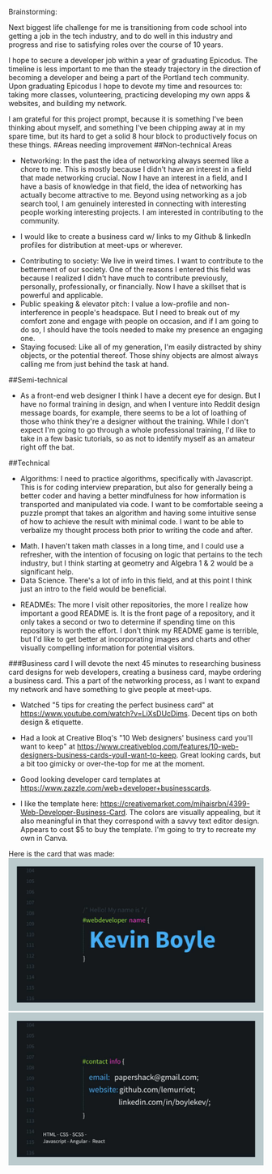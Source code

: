 Brainstorming:

Next biggest life challenge for me is transitioning from code school into getting a job in the tech industry, and to do well in this industry and progress and rise to satisfying roles over the course of 10 years.

I hope to secure a developer job within a year of graduating Epicodus. The timeline is less important to me than the steady trajectory in the direction of becoming a developer and being a part of the Portland tech community.  Upon graduating Epicodus I hope to devote my time and resources to: taking more classes, volunteering, practicing developing my own apps & websites, and building my network.

I am grateful for this project prompt, because it is something I've been thinking about myself, and something I've been chipping away at in my spare time, but its hard to get a solid 8 hour block to productively focus on these things.
#Areas needing improvement
##Non-technical Areas
  * Networking: In the past the idea of networking always seemed like a chore to me. This is mostly because I didn't have an interest in a field that made networking crucial. Now I have an interest in a field, and I have a basis of knowledge in that field, the idea of networking has actually become attractive to me. Beyond using networking as a job search tool, I am genuinely interested in connecting with interesting people working interesting projects. I am interested in contributing to the community.
  - I would like to create a business card w/ links to my Github & linkedIn profiles for distribution at meet-ups or wherever.
  * Contributing to society: We live in weird times. I want to contribute to the betterment of our society. One of the reasons I entered this field was because I realized I didn't have much to contribute previously, personally, professionally, or financially. Now I have a skillset that is powerful and applicable.
  * Public speaking & elevator pitch: I value a low-profile and non-interference in people's headspace. But I need to break out of my comfort zone and engage with people on occasion, and if I am going to do so, I should have the tools needed to make my presence an engaging one.
  * Staying focused: Like all of my generation, I'm easily distracted by shiny objects, or the potential thereof. Those shiny objects are almost always calling me from just behind the task at hand.

##Semi-technical
  * As a front-end web designer I think I have a decent eye for design. But I have no formal training in design, and when I venture into Reddit design message boards, for example, there seems to be a lot of loathing of those who think they're a designer without the training. While I don't expect I'm going to go through a whole professional training, I'd like to take in a few basic tutorials, so as not to identify myself as an amateur right off the bat.

##Technical
  * Algorithms: I need to practice algorithms, specifically with Javascript. This is for coding interview preparation, but also for generally being a better coder and having a better mindfulness for how information is transported and manipulated via code. I want to be comfortable seeing a puzzle prompt that takes an algorithm and having some intuitive sense of how to achieve the result with minimal code. I want to be able to verbalize my thought process both prior to writing the code and after.
  - Math. I haven't taken math classes in a long time, and I could use a refresher, with the intention of focusing on logic that pertains to the tech industry, but I think starting at geometry and Algebra 1 & 2 would be a significant help.
  - Data Science. There's a lot of info in this field, and at this point I think just an intro to the field would be beneficial.
  * READMEs: The more I visit other repositories, the more I realize how important a good README is. It is the front page of a repository, and it only takes a second or two to determine if spending time on this repository is worth the effort. I don't think my README game is terrible, but I'd like to get better at incorporating images and charts and other visually compelling information for potential visitors.

###Business card
I will devote the next 45 minutes to researching business card designs for web developers, creating a business card, maybe ordering a business card. This a part of the networking process, as I want to expand my network and have something to give people at meet-ups.

* Watched "5 tips for creating the perfect business card" at https://www.youtube.com/watch?v=LiXsDUcDims. Decent tips on both design & etiquette.

* Had a look at Creative Bloq's "10 Web designers' business card you'll want to keep" at https://www.creativebloq.com/features/10-web-designers-business-cards-youll-want-to-keep. Great looking cards, but a bit too gimicky or over-the-top for me at the moment.

* Good looking developer card templates at https://www.zazzle.com/web+developer+businesscards.

* I like the template here: https://creativemarket.com/mihaisrbn/4399-Web-Developer-Business-Card. The colors are visually appealing, but it also meaningful in that they correspond with a savvy text editor design. Appears to cost $5 to buy the template. I'm going to try to recreate my own in Canva.

Here is the card that was made:
![front](img/front.jpg?raw=true)
![back](img/back.jpg?raw=true)
